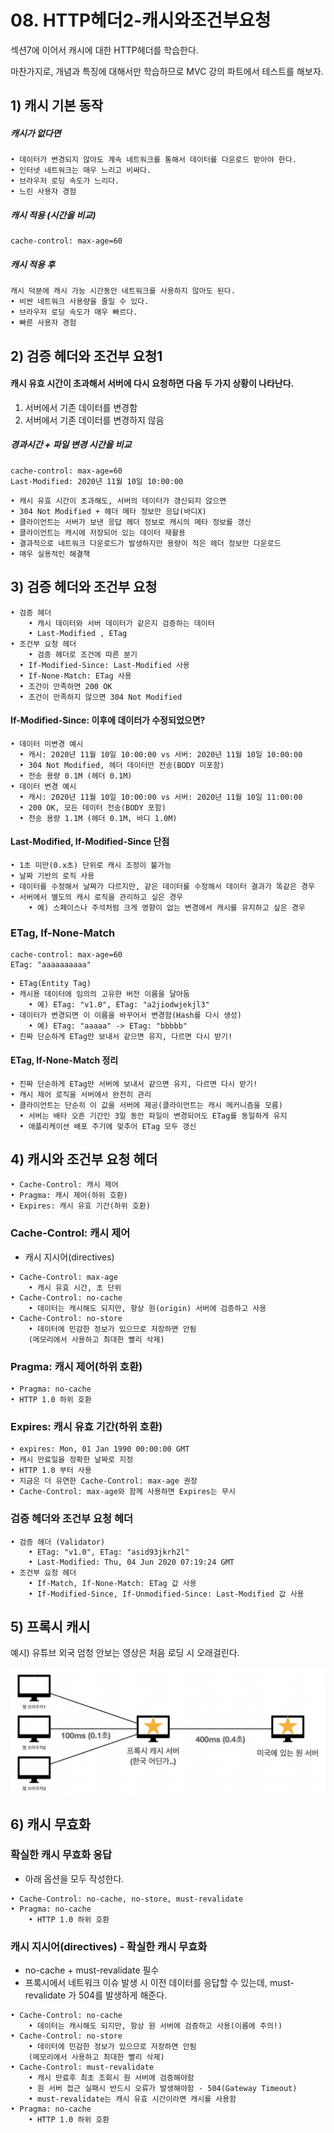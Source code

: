 # 08. HTTP헤더2-캐시와조건부요청



섹션7에 이어서 캐시에 대한 HTTP헤더를 학습한다.

마찬가지로, 개념과 특징에 대해서만 학습하므로 MVC 강의 파트에서 테스트를 해보자.



## 1) 캐시 기본 동작

##### 캐시가 없다면

~~~
• 데이터가 변경되지 않아도 계속 네트워크를 통해서 데이터를 다운로드 받아야 한다.
• 인터넷 네트워크는 매우 느리고 비싸다.
• 브라우저 로딩 속도가 느리다.
• 느린 사용자 경험
~~~

##### 캐시 적용 (시간을 비교)

~~~
cache-control: max-age=60 
~~~

##### 캐시 적용 후

~~~
캐시 덕분에 캐시 가능 시간동안 네트워크를 사용하지 않아도 된다.
• 비싼 네트워크 사용량을 줄일 수 있다.
• 브라우저 로딩 속도가 매우 빠르다.
• 빠른 사용자 경험
~~~





## 2) 검증 헤더와 조건부 요청1

#### 캐시 유효 시간이 초과해서 서버에 다시 요청하면 다음 두 가지 상황이 나타난다.

1. 서버에서 기존 데이터를 변경함
2. 서버에서 기존 데이터를 변경하지 않음



##### 경과시간 + 파일 변경 시간을 비교

~~~
cache-control: max-age=60
Last-Modified: 2020년 11월 10일 10:00:00 
~~~

~~~
• 캐시 유효 시간이 초과해도, 서버의 데이터가 갱신되지 않으면
• 304 Not Modified + 헤더 메타 정보만 응답(바디X)
• 클라이언트는 서버가 보낸 응답 헤더 정보로 캐시의 메타 정보를 갱신
• 클라이언트는 캐시에 저장되어 있는 데이터 재활용
• 결과적으로 네트워크 다운로드가 발생하지만 용량이 적은 헤더 정보만 다운로드
• 매우 실용적인 해결책
~~~









## 3) 검증 헤더와 조건부 요청

~~~
• 검증 헤더
	• 캐시 데이터와 서버 데이터가 같은지 검증하는 데이터
	• Last-Modified , ETag
• 조건부 요청 헤더
	• 검증 헤더로 조건에 따른 분기
  • If-Modified-Since: Last-Modified 사용
  • If-None-Match: ETag 사용
  • 조건이 만족하면 200 OK
  • 조건이 만족하지 않으면 304 Not Modified
~~~

#### If-Modified-Since: 이후에 데이터가 수정되었으면?

~~~
• 데이터 미변경 예시
  • 캐시: 2020년 11월 10일 10:00:00 vs 서버: 2020년 11월 10일 10:00:00
  • 304 Not Modified, 헤더 데이터만 전송(BODY 미포함)
  • 전송 용량 0.1M (헤더 0.1M)
• 데이터 변경 예시
  • 캐시: 2020년 11월 10일 10:00:00 vs 서버: 2020년 11월 10일 11:00:00
  • 200 OK, 모든 데이터 전송(BODY 포함)
  • 전송 용량 1.1M (헤더 0.1M, 바디 1.0M)
~~~

#### Last-Modified, If-Modified-Since 단점

~~~
• 1초 미만(0.x초) 단위로 캐시 조정이 불가능
• 날짜 기반의 로직 사용
• 데이터를 수정해서 날짜가 다르지만, 같은 데이터를 수정해서 데이터 결과가 똑같은 경우
• 서버에서 별도의 캐시 로직을 관리하고 싶은 경우
	• 예) 스페이스나 주석처럼 크게 영향이 없는 변경에서 캐시를 유지하고 싶은 경우
~~~



### ETag, If-None-Match

~~~
cache-control: max-age=60
ETag: "aaaaaaaaaa"
~~~

~~~
• ETag(Entity Tag)
• 캐시용 데이터에 임의의 고유한 버전 이름을 달아둠
	• 예) ETag: "v1.0", ETag: "a2jiodwjekjl3"
• 데이터가 변경되면 이 이름을 바꾸어서 변경함(Hash를 다시 생성)
	• 예) ETag: "aaaaa" -> ETag: "bbbbb"
• 진짜 단순하게 ETag만 보내서 같으면 유지, 다르면 다시 받기!
~~~



#### ETag, If-None-Match 정리

~~~
• 진짜 단순하게 ETag만 서버에 보내서 같으면 유지, 다르면 다시 받기!
• 캐시 제어 로직을 서버에서 완전히 관리
• 클라이언트는 단순히 이 값을 서버에 제공(클라이언트는 캐시 메커니즘을 모름)
  • 서버는 배타 오픈 기간인 3일 동안 파일이 변경되어도 ETag를 동일하게 유지
  • 애플리케이션 배포 주기에 맞추어 ETag 모두 갱신
~~~





## 4) 캐시와 조건부 요청 헤더

~~~
• Cache-Control: 캐시 제어
• Pragma: 캐시 제어(하위 호환)
• Expires: 캐시 유효 기간(하위 호환)
~~~



### Cache-Control: 캐시 제어

- 캐시 지시어(directives)

~~~
• Cache-Control: max-age
	• 캐시 유효 시간, 초 단위
• Cache-Control: no-cache
	• 데이터는 캐시해도 되지만, 항상 원(origin) 서버에 검증하고 사용
• Cache-Control: no-store
	• 데이터에 민감한 정보가 있으므로 저장하면 안됨
	(메모리에서 사용하고 최대한 빨리 삭제)
~~~



### Pragma: 캐시 제어(하위 호환)

~~~
• Pragma: no-cache
• HTTP 1.0 하위 호환
~~~



### Expires: 캐시 유효 기간(하위 호환)

~~~
• expires: Mon, 01 Jan 1990 00:00:00 GMT
• 캐시 만료일을 정확한 날짜로 지정
• HTTP 1.0 부터 사용
• 지금은 더 유연한 Cache-Control: max-age 권장
• Cache-Control: max-age와 함께 사용하면 Expires는 무시
~~~



### 검증 헤더와 조건부 요청 헤더

~~~
• 검증 헤더 (Validator)
	• ETag: "v1.0", ETag: "asid93jkrh2l"
	• Last-Modified: Thu, 04 Jun 2020 07:19:24 GMT
• 조건부 요청 헤더
	• If-Match, If-None-Match: ETag 값 사용
	• If-Modified-Since, If-Unmodified-Since: Last-Modified 값 사용
~~~







## 5) 프록시 캐시

예시) 유튜브 외국 엄청 안보는 영상은 처음 로딩 시 오래걸린다.

![스크린샷 2024-03-27 오후 6.27.36](../img/seongtki_304.png)









## 6) 캐시 무효화



### 확실한 캐시 무효화 응답

- 아래 옵션을 모두 작성한다.

~~~
• Cache-Control: no-cache, no-store, must-revalidate
• Pragma: no-cache
	• HTTP 1.0 하위 호환
~~~



### 캐시 지시어(directives) - 확실한 캐시 무효화

-  no-cache + must-revalidate 필수
  - 프록시에서 네트워크 이슈 발생 시 이전 데이터를 응답할 수 있는데,  must-revalidate 가 504를 발생하게 해준다.

~~~
• Cache-Control: no-cache
	• 데이터는 캐시해도 되지만, 항상 원 서버에 검증하고 사용(이름에 주의!)
• Cache-Control: no-store
	• 데이터에 민감한 정보가 있으므로 저장하면 안됨
	(메모리에서 사용하고 최대한 빨리 삭제)
• Cache-Control: must-revalidate
	• 캐시 만료후 최초 조회시 원 서버에 검증해야함
	• 원 서버 접근 실패시 반드시 오류가 발생해야함 - 504(Gateway Timeout)
	• must-revalidate는 캐시 유효 시간이라면 캐시를 사용함
• Pragma: no-cache
	• HTTP 1.0 하위 호환
~~~















​	
